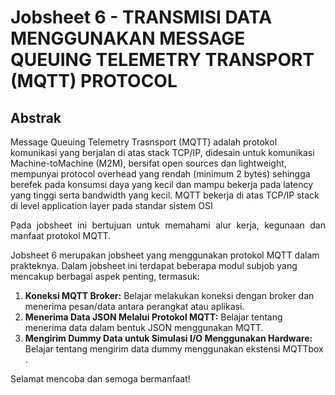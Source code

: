 # Jobsheet 6 - TRANSMISI DATA MENGGUNAKAN MESSAGE QUEUING TELEMETRY TRANSPORT (MQTT) PROTOCOL

## Abstrak
<p> Message Queuing Telemetry Trasnsport (MQTT) adalah protokol komunikasi yang berjalan di atas stack TCP/IP, didesain untuk komunikasi Machine-toMachine (M2M), bersifat open sources dan lightweight, mempunyai protocol overhead yang rendah (minimum 2 bytes) sehingga berefek pada konsumsi daya yang kecil dan mampu bekerja pada latency yang tinggi serta bandwidth yang kecil. MQTT bekerja di atas TCP/IP stack di level application layer pada standar sistem OSI </p>

<p align="justify">Pada jobsheet ini bertujuan untuk memahami alur kerja, kegunaan dan manfaat protokol MQTT.</p>

Jobsheet 6 merupakan jobsheet yang menggunakan protokol MQTT dalam prakteknya. Dalam jobsheet ini terdapat beberapa modul subjob yang mencakup berbagai aspek penting, termasuk:

1. **Koneksi MQTT Broker:** Belajar melakukan koneksi dengan broker dan menerima pesan/data antara perangkat atau aplikasi. 
2. **Menerima Data JSON Melalui Protokol MQTT:** Belajar tentang menerima data dalam bentuk JSON menggunakan MQTT.
3. **Mengirim Dummy Data untuk Simulasi I/O Menggunakan Hardware:** Belajar tentang mengirim data dummy menggunakan ekstensi MQTTbox .

Selamat mencoba dan semoga bermanfaat!
